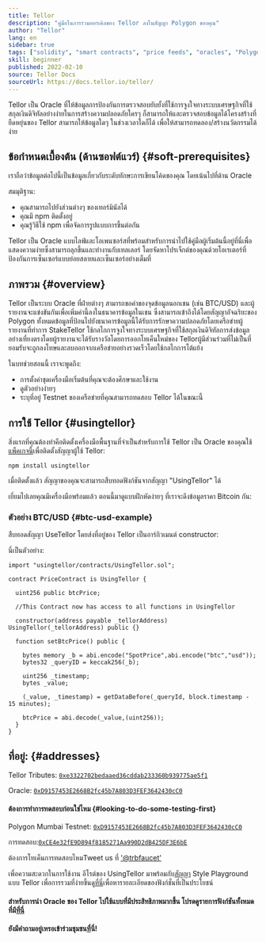 ```yaml
---
title: Tellor
description: "คู่มือในการรวมออรเคิลของ Tellor ลงในสัญญา Polygon ของคุณ"
author: "Tellor"
lang: en
sidebar: true
tags: ["solidity", "smart contracts", "price feeds", "oracles", "Polygon", "Matic", "Tellor"]
skill: beginner
published: 2022-02-10
source: Tellor Docs
sourceUrl: https://docs.tellor.io/tellor/
---
```


Tellor เป็น Oracle ที่ให้ข้อมูลการป้องกันการตรวจสอบยับยั้งที่ใช้การจูงใจทางระบบเศรษฐกิจที่ใช้สกุลเงินดิจิทัลอย่างง่ายในการสร้างความปลอดภัยใครๆ ก็สามารถให้และตรวจสอบข้อมูลได้โครงสร้างที่ยืดหยุ่นของ Tellor สามารถให้ข้อมูลใดๆ ในช่วงเวลาใดก็ได้ เพื่อให้สามารถทดลอง/สร้างนวัตกรรมได้ง่าย

## ข้อกำหนดเบื้องต้น (ด้านซอฟต์แวร์) {#soft-prerequisites}

เราถือว่าข้อมูลต่อไปนี้เป็นข้อมูลเกี่ยวกับระดับทักษะการเขียนโค้ดของคุณ โดยเน้นไปที่ด้าน Oracle

สมมุติฐาน:

- คุณสามารถไปยังส่วนต่างๆ ของเทอร์มินัลได้
- คุณมี npm ติดตั้งอยู่
- คุณรู้วิธีใช้ npm เพื่อจัดการรูปแบบการขึ้นต่อกัน

Tellor เป็น Oracle แบบไลฟ์และโอเพนซอร์สที่พร้อมสำหรับการนำไปใช้คู่มือผู้เริ่มต้นนี้อยู่ที่นี่เพื่อแสดงความง่ายซึ่งสามารถลุกขึ้นและทำงานกับเทลเลอร์ โดยจัดหาโปรเจ็กต์ของคุณด้วยโอเรเตอร์ที่ป้องกันการเซ็นเซอร์แบบย่อยสลายและเซ็นเซอร์อย่างเต็มที่

## ภาพรวม {#overview}

Tellor เป็นระบบ Oracle ที่ฝ่ายต่างๆ สามารถขอค่าของจุดข้อมูลนอกเชน (เช่น BTC/USD) และผู้รายงานจะแข่งขันกันเพื่อเพิ่มค่านี้ลงในธนาคารข้อมูลในเชน ซึ่งสามารถเข้าถึงได้โดยสัญญาอัจฉริยะของ Polygon ทั้งหมดข้อมูลที่ป้อนไปยังธนาคารข้อมูลนี้ได้รับการรักษาความปลอดภัยโดยเครือข่ายผู้รายงานที่ทำการ StakeTellor ใช้กลไกการจูงใจทางระบบเศรษฐกิจที่ใช้สกุลเงินดิจิทัลการส่งข้อมูลอย่างเที่ยงตรงโดยผู้รายงานจะได้รับรางวัลโดยการออกโทเค็นใหม่ของ Tellorผู้มีส่วนร่วมที่ไม่เป็นที่ยอมรับจะถูกลงโทษและลบออกจากเครือข่ายอย่างรวดเร็วโดยใช้กลไกการโต้แย้ง

ในบทช่วยสอนนี้ เราจะพูดถึง:

- การตั้งค่าชุดเครื่องมือเริ่มต้นที่คุณจะต้องศึกษาและใช้งาน
- ดูตัวอย่างง่ายๆ
- ระบุที่อยู่ Testnet ของเครือข่ายที่คุณสามารถทดสอบ Tellor ได้ในขณะนี้

## การใช้ Tellor {#usingtellor}

สิ่งแรกที่คุณต้องทำคือติดตั้งเครื่องมือพื้นฐานที่จำเป็นสำหรับการใช้ Tellor เป็น Oracle ของคุณใช้[แพ็คเกจนี้](https://github.com/tellor-io/usingtellor)เพื่อติดตั้งสัญญาผู้ใช้ Tellor:

`npm install usingtellor`

เมื่อติดตั้งแล้ว สัญญาของคุณจะสามารถสืบทอดฟังก์ชันจากสัญญา "UsingTellor" ได้

เยี่ยมไปเลยคุณมีเครื่องมือพร้อมแล้ว ตอนนี้มาดูแบบฝึกหัดง่ายๆ ที่เราจะดึงข้อมูลราคา Bitcoin กัน:

### ตัวอย่าง BTC/USD {#btc-usd-example}

สืบทอดสัญญา UseTellor โดยส่งที่อยู่ของ Tellor เป็นอาร์กิวเมนต์ constructor:

นี่เป็นตัวอย่าง:

```solidity
import "usingtellor/contracts/UsingTellor.sol";

contract PriceContract is UsingTellor {

  uint256 public btcPrice;

  //This Contract now has access to all functions in UsingTellor

  constructor(address payable _tellorAddress) UsingTellor(_tellorAddress) public {}

  function setBtcPrice() public {

    bytes memory _b = abi.encode("SpotPrice",abi.encode("btc","usd"));
    bytes32 _queryID = keccak256(_b);

    uint256 _timestamp;
    bytes _value;

    (_value, _timestamp) = getDataBefore(_queryId, block.timestamp - 15 minutes);

    btcPrice = abi.decode(_value,(uint256));
  }
}
```

## ที่อยู่: {#addresses}

Tellor Tributes: [`0xe3322702bedaaed36cddab233360b939775ae5f1`](https://polygonscan.com/token/0xe3322702bedaaed36cddab233360b939775ae5f1#code)

Oracle: [`0xD9157453E2668B2fc45b7A803D3FEF3642430cC0`](https://polygonscan.com/address/0xD9157453E2668B2fc45b7A803D3FEF3642430cC0#code)

#### ต้องการทำการทดสอบก่อนใช่ไหม {#looking-to-do-some-testing-first}

Polygon Mumbai Testnet: [`0xD9157453E2668B2fc45b7A803D3FEF3642430cC0`](https://mumbai.polygonscan.com/address/0xD9157453E2668B2fc45b7A803D3FEF3642430cC0/contracts#code)

การทดสอบ:[`0xCE4e32fE9D894f8185271Aa990D2dB425DF3E6bE`](https://mumbai.polygonscan.com/token/0xCE4e32fE9D894f8185271Aa990D2dB425DF3E6bE#code)

ต้องการโทเค็นการทดสอบไหมTweet us ที่ ['@trbfaucet'](https://twitter.com/trbfaucet)

เพื่อความสะดวกในการใช้งาน อีโรต์ของ UsingTellor มาพร้อมกับ[สัญญา](https://github.com/tellor-io/TellorPlayground) Style Playground แบบ Tellor เพื่อการรวมที่ง่ายขึ้นดู[ที่นี่](https://github.com/tellor-io/sampleUsingTellor#tellor-playground)เพื่อหารายละเอียดของฟังก์ชั่นที่เป็นประโยชน์

#### สำหรับการนำ Oracle ของ Tellor ไปใช้แบบที่มีประสิทธิภาพมากขึ้น โปรดดูรายการฟังก์ชันทั้งหมดที่มี[ที่นี่](https://github.com/tellor-io/usingtellor/blob/master/README.md)

#### ยังมีคำถามอยู่เหรอเข้าร่วมชุมชน[ที่](https://discord.gg/tellor)นี่!
